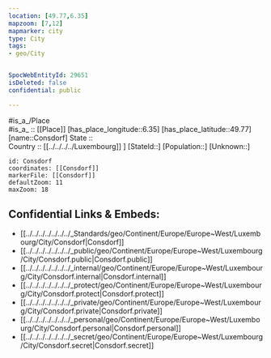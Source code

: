 ```yaml
---
location: [49.77,6.35] 
mapzoom: [7,12] 
mapmarker: city 
type: City
tags:
- geo/City


SpocWebEntityId: 29651
isDeleted: false
confidential: public

---
```

#is_a_/Place  
#is_a_ :: [[Place]] 
[has_place_longitude::6.35] 
[has_place_latitude::49.77] 
[name::Consdorf] 
State ::  
Country :: [[../../../../Luxembourg]] ] 
[StateId::] 
[Population::] 
[Unknown::] 


```leaflet
id: Consdorf
coordinates: [[Consdorf]] 
markerFile: [[Consdorf]] 
defaultZoom: 11 
maxZoom: 18
```


## Confidential Links & Embeds: 
- [[../../../../../../../_Standards/geo/Continent/Europe/Europe~West/Luxembourg/City/Consdorf|Consdorf]] 
- [[../../../../../../../_public/geo/Continent/Europe/Europe~West/Luxembourg/City/Consdorf.public|Consdorf.public]] 
- [[../../../../../../../_internal/geo/Continent/Europe/Europe~West/Luxembourg/City/Consdorf.internal|Consdorf.internal]] 
- [[../../../../../../../_protect/geo/Continent/Europe/Europe~West/Luxembourg/City/Consdorf.protect|Consdorf.protect]] 
- [[../../../../../../../_private/geo/Continent/Europe/Europe~West/Luxembourg/City/Consdorf.private|Consdorf.private]] 
- [[../../../../../../../_personal/geo/Continent/Europe/Europe~West/Luxembourg/City/Consdorf.personal|Consdorf.personal]] 
- [[../../../../../../../_secret/geo/Continent/Europe/Europe~West/Luxembourg/City/Consdorf.secret|Consdorf.secret]] 
